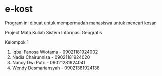 # e-kost
Program ini dibuat untuk mempermudah mahasiswa untuk mencari kosan

Project Mata Kuliah Sistem Informasi Geografis

Kelompok 1 
1. Iqbal Fanosa Wiotama - 09021181924002
2. Nadia Chairunnisa    - 09021181924020
3. Nancy Dwi Putri      - 09021281924041
4. Wendy Desmariansyah  - 09021381924138

